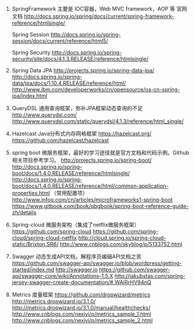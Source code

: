 1. SpringFramework 主要是 IOC容器，Web MVC framework，AOP 等
   官网文档  http://docs.spring.io/spring/docs/current/spring-framework-reference/htmlsingle/
   
   Spring Session
   http://docs.spring.io/spring-session/docs/current/reference/html5/

   Spring Security
   http://docs.spring.io/spring-security/site/docs/4.1.3.RELEASE/reference/htmlsingle/

2. Spring Data JPA
   http://projects.spring.io/spring-data-jpa/
   http://docs.spring.io/spring-data/jpa/docs/1.10.4.RELEASE/reference/html/
   http://www.ibm.com/developerworks/cn/opensource/os-cn-spring-jpa/index.html

3. QueryDSL 通用查询框架，弥补JPA框架动态查询的不足
   http://www.querydsl.com/
   http://www.querydsl.com/static/querydsl/4.1.3/reference/html_single/

4. Hazelcast Java分布式内存网格框架
   https://hazelcast.org/
   https://github.com/hazelcast/hazelcast

5. spring boot 微服务框架，最好的学习途径就是官方文档和代码示例。Github相关项目参考学习。
   http://projects.spring.io/spring-boot/
   http://docs.spring.io/spring-boot/docs/1.4.0.RELEASE/reference/htmlsingle/
   http://docs.spring.io/spring-boot/docs/1.4.0.RELEASE/reference/html/common-application-properties.html （常用配置项）
   http://www.infoq.com/cn/articles/microframeworks1-spring-boot
   https://www.gitbook.com/book/qbgbook/spring-boot-reference-guide-zh/details

6. Spring-cloud 微服务架构（集成了netflix微服务框架）
   https://github.com/spring-cloud
   https://github.com/spring-cloud/spring-cloud-netflix
   http://cloud.spring.io/spring-cloud-static/Brixton.SR6/
   http://www.cnblogs.com/skyblog/p/5133752.html

7. Swagger 动态生成API文档，解程序员编辑API文档之苦
   https://github.com/swagger-api/swagger.io/blob/wordpress/getting-started/index.md
   http://swagger.io
   https://github.com/swagger-api/swagger-core/wiki/Annotations-1.5.X
   http://jakubstas.com/spring-jersey-swagger-create-documentation/#.WAiRrHV94nQ

8. Metrics 度量框架
   https://github.com/dropwizard/metrics
   http://metrics.dropwizard.io/3.1.0/
   http://metrics.dropwizard.io/3.1.0/manual/healthchecks/
   http://www.cnblogs.com/nexiyi/p/metrics_sample_1.html
   http://www.cnblogs.com/nexiyi/p/metrics_sample_2.html
   
